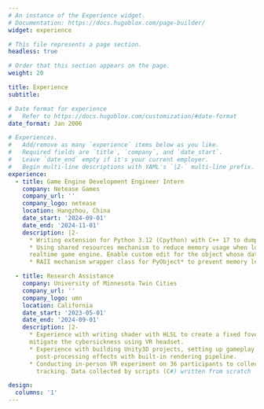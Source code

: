 ```yaml
---
# An instance of the Experience widget.
# Documentation: https://docs.hugoblox.com/page-builder/
widget: experience

# This file represents a page section.
headless: true

# Order that this section appears on the page.
weight: 20

title: Experience
subtitle:

# Date format for experience
#   Refer to https://docs.hugoblox.com/customization/#date-format
date_format: Jan 2006

# Experiences.
#   Add/remove as many `experience` items below as you like.
#   Required fields are `title`, `company`, and `date_start`.
#   Leave `date_end` empty if it's your current employer.
#   Begin multi-line descriptions with YAML's `|2-` multi-line prefix.
experience:
  - title: Game Engine Development Engineer Intern
    company: Netease Games
    company_url: ''
    company_logo: netease
    location: Hangzhou, China
    date_start: '2024-09-01'
    date_end: '2024-11-01'
    description: |2- 
      * Writing extension for Python 3.12 (Cpython) with C++ 17 to dump and load data with Msgpack format (json-like). 
      * Using shared resources mechanism to reduce memory usage when loading object from binary msgpack data to 
      realtime game engine. Enable custom edit for the object whose data is shared while preserving the shared data unchanged. 
      * RAII mechanism wrapper class for PyObject* to prevent memory leaks

  - title: Research Assistance
    company: University of Minnesota Twin Cities
    company_url: ''
    company_logo: umn
    location: California
    date_start: '2023-05-01'
    date_end: '2024-09-01'
    description: |2-
      * Experience with writing shader with HLSL to create a fixed fovea restrictor with peripheral post-processing effect to 
      mitigate the cybersickness using VR headset.
      * Experience with building Unity3D projects, setting up gameplay logic (C#) with Meta Oculus Quest2, writing custom 
        post-processing effects with built-in rendering pipeline. 
      * Conducting in-person VR experiment on 36 participants to collect real-time experiment data such as 3D motion 
        tracking. Data collected by scripts (C#) written from scratch

design:
  columns: '1'
---
```

